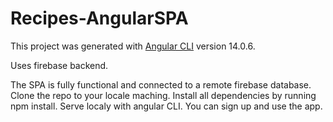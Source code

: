 # Recipes-AngularSPA

This project was generated with [Angular CLI](https://github.com/angular/angular-cli) version 14.0.6.

Uses firebase backend.

The SPA is fully functional and connected to a remote firebase database.
Clone the repo to your locale maching. Install all dependencies by running npm install. 
Serve localy with angular CLI. 
You can sign up and use the app.

